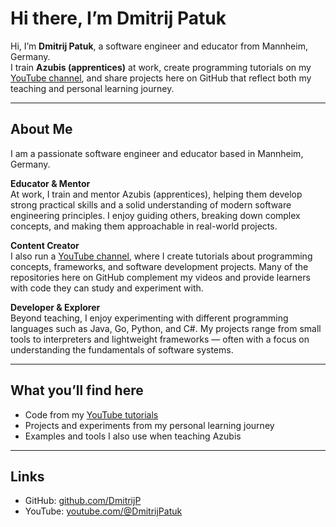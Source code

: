 # Hi there, I’m Dmitrij Patuk  

Hi, I’m **Dmitrij Patuk**, a software engineer and educator from Mannheim, Germany.  
I train **Azubis (apprentices)** at work, create programming tutorials on my [YouTube channel](https://www.youtube.com/@DmitrijPatuk), and share projects here on GitHub that reflect both my teaching and personal learning journey.  

---

## About Me  

I am a passionate software engineer and educator based in Mannheim, Germany.  

**Educator & Mentor**  
At work, I train and mentor Azubis (apprentices), helping them develop strong practical skills and a solid understanding of modern software engineering principles. I enjoy guiding others, breaking down complex concepts, and making them approachable in real-world projects.  

**Content Creator**  
I also run a [YouTube channel](https://www.youtube.com/@DmitrijPatuk), where I create tutorials about programming concepts, frameworks, and software development projects. Many of the repositories here on GitHub complement my videos and provide learners with code they can study and experiment with.  

**Developer & Explorer**  
Beyond teaching, I enjoy experimenting with different programming languages such as Java, Go, Python, and C#. My projects range from small tools to interpreters and lightweight frameworks — often with a focus on understanding the fundamentals of software systems.  

---

## What you’ll find here  

- Code from my [YouTube tutorials](https://www.youtube.com/@DmitrijPatuk)  
- Projects and experiments from my personal learning journey  
- Examples and tools I also use when teaching Azubis  

---

## Links  

- GitHub: [github.com/DmitrijP](https://github.com/DmitrijP)  
- YouTube: [youtube.com/@DmitrijPatuk](https://www.youtube.com/@DmitrijPatuk)  


